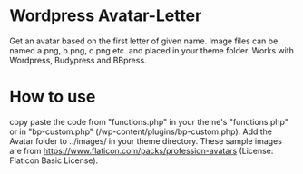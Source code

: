 # Wordpress Avatar-Letter
Get an avatar based on the first letter of given name.
Image files can be named a.png, b.png, c.png etc. and placed in your theme folder. Works with Wordpress, Budypress and BBpress.


# How to use

copy paste the code from "functions.php" in your theme's "functions.php" or in "bp-custom.php" (/wp-content/plugins/bp-custom.php). Add the Avatar folder to ../images/ in your theme directory. These sample images are from https://www.flaticon.com/packs/profession-avatars (License: Flaticon Basic License). 
